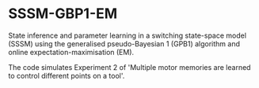 # SSSM-GBP1-EM
State inference and parameter learning in a switching state-space model (SSSM) using the generalised pseudo-Bayesian 1 (GPB1) algorithm and online expectation-maximisation (EM).

The code simulates Experiment 2 of 'Multiple motor memories are learned to control different points on a tool'.
